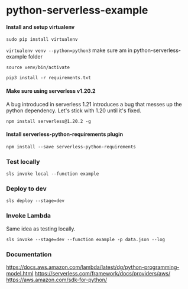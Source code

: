 # python-serverless-example

#### Install and setup virtualenv

`sudo pip install virtualenv`

`virtualenv venv --python=python3` make sure am in python-serverless-example folder

`source venv/bin/activate`

`pip3 install -r requirements.txt`

#### Make sure using serverless v1.20.2

A bug introduced in serverless 1.21 introduces a bug that messes up the python dependency. Let's stick with 1.20 until it's fixed.

`npm install serverless@1.20.2 -g`

#### Install serverless-python-requirements plugin

`npm install --save serverless-python-requirements`

### Test locally

`sls invoke local --function example `

### Deploy to dev

`sls deploy --stage=dev`

### Invoke Lambda

Same idea as testing locally. 

`sls invoke --stage=dev --function example -p data.json --log`

### Documentation
https://docs.aws.amazon.com/lambda/latest/dg/python-programming-model.html
https://serverless.com/framework/docs/providers/aws/
https://aws.amazon.com/sdk-for-python/
